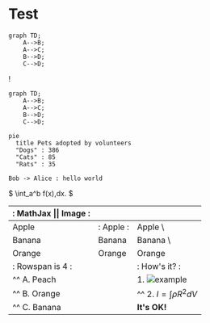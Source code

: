 # Test

```mermaid
graph TD;
	A-->B;
	A-->C;
	B-->D;
	C-->D;
```

!

```mermaid!
graph TD;
	A-->B;
	A-->C;
	B-->D;
	C-->D;
```

```mermaid
pie
  title Pets adopted by volunteers
  "Dogs" : 386
  "Cats" : 85
  "Rats" : 35
```

```plantuml
Bob -> Alice : hello world
```

$ \int\_a^b f(x)\,dx. $

| :                   MathJax \|\| Image                 : |||
| :------------ | :-------- | :----------------------------- |
| Apple         | : Apple : | Apple                          \
| Banana        | Banana    | Banana                         \
| Orange        | Orange    | Orange                         |
| :     Rowspan is 4     : || :        How's it?           : |
| ^^     A. Peach          ||    1. ![example][cell-image]   |
| ^^     B. Orange         || ^^ 2. $I = \int \rho R^{2} dV$ |
| ^^     C. Banana         || **It's OK!**                   |

[cell-image]: https://jekyllrb.com/img/octojekyll.png "An exemplary image"

